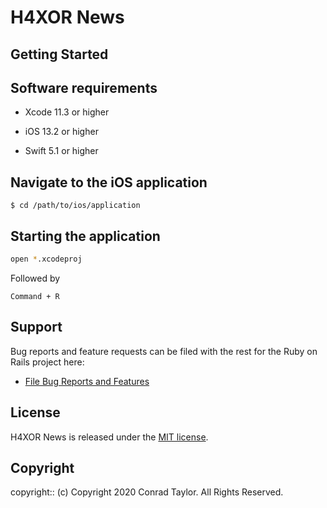 # H4XOR News

<Project Description>

## Getting Started

## Software requirements

- Xcode 11.3 or higher

- iOS 13.2 or higher

- Swift 5.1 or higher

## Navigate to the iOS application

```
$ cd /path/to/ios/application
```

## Starting the application

```zsh
open *.xcodeproj
```

Followed by

```text
Command + R
```

## Support

Bug reports and feature requests can be filed with the rest for the Ruby on Rails project here:

- [File Bug Reports and Features](https://github.com/conradwt/h4xor-news/issues)

## License

H4XOR News is released under the [MIT license](https://mit-license.org).

## Copyright

copyright:: (c) Copyright 2020 Conrad Taylor. All Rights Reserved.
